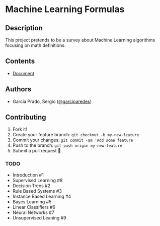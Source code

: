 # Machine Learning Formulas

## Description

This project pretends to be a survey about Machine Learning algorithms focusing on math definitions.

## Contents
- [Document](document.pdf)

## Authors
- García Prado, Sergio ([@garciparedes](garciparedes.me))

## Contributing

1. Fork it!
2. Create your feature branch: `git checkout -b my-new-feature`
3. Commit your changes: `git commit -am 'Add some feature'`
4. Push to the branch: `git push origin my-new-feature`
5. Submit a pull request 🙂

### TODO
  - Introduction #1
  - Supervised Learning #8
  - Decision Trees #2
  - Rule Based Systems #3
  - Instance Based Learning #4
  - Bayes Learning #5
  - Linear Classifiers #6
  - Neural Networks #7
  - Unsupervised Leaning #9
